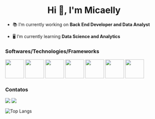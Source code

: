 
<h1 align="center">Hi 👋, I'm Micaelly </h1>

- 📚 I’m currently working on **Back End Developer and Data Analyst**

- 🖥️ I’m currently learning **Data Science and Analytics**

### Softwares/Technologies/Frameworks

<img width="60px" src="https://cdn.jsdelivr.net/gh/devicons/devicon/icons/postgresql/postgresql-original-wordmark.svg" />                                                 <img width="60px" src="https://cdn.jsdelivr.net/gh/devicons/devicon/icons/python/python-original-wordmark.svg" /> 
<img width="60px" src="https://cdn.jsdelivr.net/gh/devicons/devicon/icons/django/django-plain-wordmark.svg" />
<img width="60px" src="https://cdn.jsdelivr.net/gh/devicons/devicon/icons/oracle/oracle-original.svg" />
<img width="60px" src="https://cdn.jsdelivr.net/gh/devicons/devicon/icons/fastapi/fastapi-plain-wordmark.svg" />
<img width="60 px" src="https://cdn.jsdelivr.net/gh/devicons/devicon/icons/amazonwebservices/amazonwebservices-original-wordmark.svg" />
<img width="60px" src="https://cdn.jsdelivr.net/gh/devicons/devicon/icons/jupyter/jupyter-original-wordmark.svg" />

### Contatos

<div>  
  <a href="mailto:micaellycristine01@gmail.com" target="_blank"><img src="https://img.shields.io/badge/Gmail-D14836?style=for-the-badge&logo= gmail&logoColor=white" target="_black"></a>
  <a href="https://www.linkedin.com/in/micaelly-cristine-8a5205200/" target="_blank"><img src="https://img.shields.io/badge/LinkedIn-0077B5 ?style=for-the-badge&logo=linkedin&logoColor=white" target="_black"></a>
  </div>



![Top Langs](https://github-readme-stats.vercel.app/api/top-langs/?username=Micaelly2222&theme=aura)
